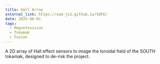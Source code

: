 ```yaml
---
title: Hall Array
external_link: https://sam-js2.github.io/SOFE/
date: 2025-06-01
tags:
  - Magnetovision
  - Tokamak
  - Fusion
---
```


A 2D array of Hall effect sensors to image the toroidal field of the SOUTH tokamak, designed to de-risk the project.

<!--more-->
